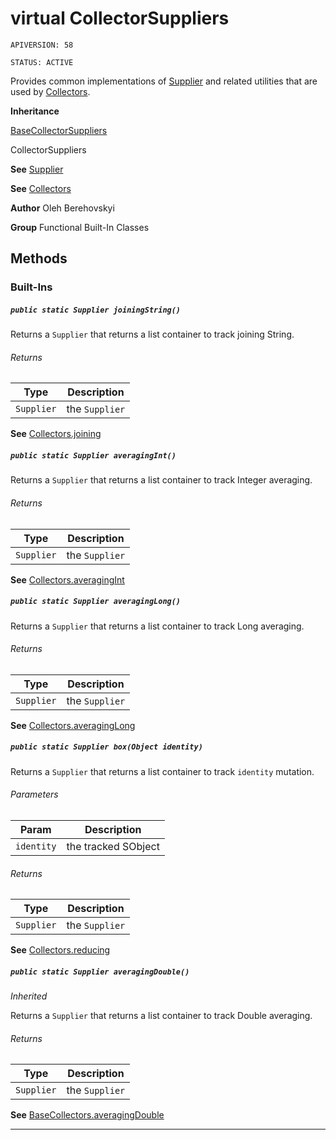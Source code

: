 # virtual CollectorSuppliers

`APIVERSION: 58`

`STATUS: ACTIVE`

Provides common implementations of [Supplier](/docs/Functional-Abstract-Classes/Supplier.md)
and related utilities that are used by [Collectors](/docs/Functional-Built-In-Classes/Collectors.md).


**Inheritance**

[BaseCollectorSuppliers](/docs/Functional-Built-In-Classes/BaseCollectorSuppliers.md)
 > 
CollectorSuppliers


**See** [Supplier](/docs/Functional-Abstract-Classes/Supplier.md)


**See** [Collectors](/docs/Functional-Built-In-Classes/Collectors.md)


**Author** Oleh Berehovskyi


**Group** Functional Built-In Classes

## Methods
### Built-Ins
##### `public static Supplier joiningString()`

Returns a `Supplier` that returns a list container to track joining String.

###### Returns

|Type|Description|
|---|---|
|`Supplier`|the `Supplier`|


**See** [Collectors.joining](Collectors.joining)

##### `public static Supplier averagingInt()`

Returns a `Supplier` that returns a list container to track Integer averaging.

###### Returns

|Type|Description|
|---|---|
|`Supplier`|the `Supplier`|


**See** [Collectors.averagingInt](Collectors.averagingInt)

##### `public static Supplier averagingLong()`

Returns a `Supplier` that returns a list container to track Long averaging.

###### Returns

|Type|Description|
|---|---|
|`Supplier`|the `Supplier`|


**See** [Collectors.averagingLong](Collectors.averagingLong)

##### `public static Supplier box(Object identity)`

Returns a `Supplier` that returns a list container to track `identity` mutation.

###### Parameters

|Param|Description|
|---|---|
|`identity`|the tracked SObject|

###### Returns

|Type|Description|
|---|---|
|`Supplier`|the `Supplier`|


**See** [Collectors.reducing](Collectors.reducing)

##### `public static Supplier averagingDouble()`

*Inherited*


Returns a `Supplier` that returns a list container to track Double averaging.

###### Returns

|Type|Description|
|---|---|
|`Supplier`|the `Supplier`|


**See** [BaseCollectors.averagingDouble](BaseCollectors.averagingDouble)

---
